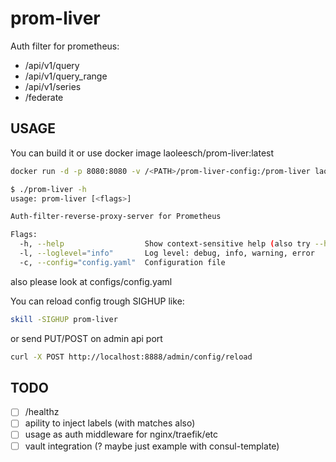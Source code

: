 # prom-liver

Auth filter for prometheus:

- /api/v1/query
- /api/v1/query_range
- /api/v1/series
- /federate

## USAGE

You can build it or use docker image laoleesch/prom-liver:latest

```bash
docker run -d -p 8080:8080 -v /<PATH>/prom-liver-config:/prom-liver laoleesch/prom-liver:latest
```


```bash
$ ./prom-liver -h
usage: prom-liver [<flags>]

Auth-filter-reverse-proxy-server for Prometheus

Flags:
  -h, --help                  Show context-sensitive help (also try --help-long and --help-man).
  -l, --loglevel="info"       Log level: debug, info, warning, error
  -c, --config="config.yaml"  Configuration file
```

also please look at configs/config.yaml

You can reload config trough SIGHUP like:

```bash
skill -SIGHUP prom-liver
```

or send PUT/POST on admin api port

```bash
curl -X POST http://localhost:8888/admin/config/reload
```

## TODO

- [ ] /healthz
- [ ] apility to inject labels (with matches also)
- [ ] usage as auth middleware for nginx/traefik/etc
- [ ] vault integration (? maybe just example with consul-template)
